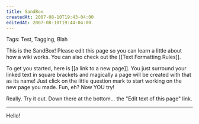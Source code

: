 ```yaml
---
title: SandBox
createdAt: 2007-08-10T19:43-04:00
editedAt: 2007-08-10T19:44-04:00
---
```


Tags: Test, Tagging, Blah

This is the SandBox! Please edit this page so you can learn a little about how a wiki works. You can also check out the [[Text Formatting Rules]].

To get you started, here is [[a link to a new page]]. You just surround your linked text in square brackets and magically a page will be created with that as its name! Just click on the little question mark to start working on the new page you made. Fun, eh? Now YOU try!

Really. Try it out. Down there at the bottom... the "Edit text of this page" link.

-----

<editfile name="hello.txt">
Hello!

</editfile>

